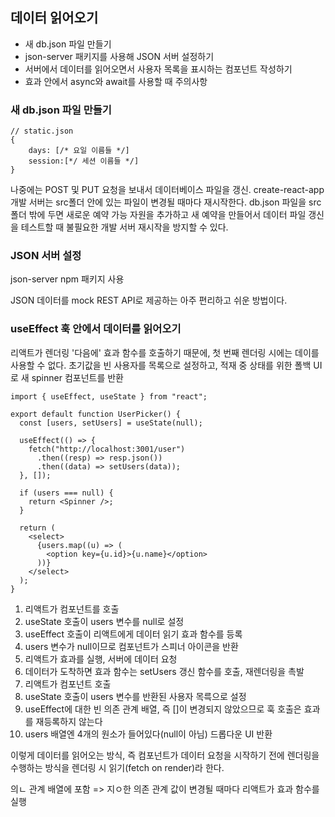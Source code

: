 ## 데이터 읽어오기

- 새 db.json 파일 만들기
- json-server 패키지를 사용해 JSON 서버 설정하기
- 서버에서 데이터를 읽어오면서 사용자 목록을 표시하는 컴포넌트 작성하기
- 효과 안에서 async와 await를 사용할 때 주의사항

### 새 db.json 파일 만들기

```
// static.json
{
    days: [/* 요일 이름들 */]
    session:[*/ 세션 이름들 */]
}
```
나중에는 POST 및 PUT 요청을 보내서 데이터베이스 파일을 갱신.
create-react-app 개발 서버는 src폴더 안에 있는 파일이 변경될 때마다 재시작한다.
db.json 파일을 src 폴더 밖에 두면 새로운 예약 가능 자원을 추가하고 새 예약을 만들어서 데이터 파일 갱신을 테스트할 때 불필요한 개발 서버 재시작을 방지할 수 있다.

### JSON 서버 설정
json-server npm 패키지 사용

JSON 데이터를 mock REST API로 제공하는 아주 편리하고 쉬운 방법이다.

### useEffect 훅 안에서 데이터를 읽어오기

리액트가 렌더링 '다음에' 효과 함수를 호출하기 때문에,  첫 번째 렌더링 시에는 데이를 사용할 수 없다. 초기값을 빈 사용자를 목록으로 설정하고, 적재 중 상태를 위한 폴백 UI로 새 spinner 컴포넌트를 반환

```
import { useEffect, useState } from "react";

export default function UserPicker() {
  const [users, setUsers] = useState(null);

  useEffect(() => {
    fetch("http://localhost:3001/user")
      .then((resp) => resp.json())
      .then((data) => setUsers(data));
  }, []);

  if (users === null) {
    return <Spinner />;
  }

  return (
    <select>
      {users.map((u) => (
        <option key={u.id}>{u.name}</option>
      ))}
    </select>
  );
}
```

1. 리액트가 컴포넌트를 호출
2. useState 호출이 users 변수를 null로 설정
3. useEffect 호출이 리액트에게 데이터 읽기 효과 함수를 등록
4. users 변수가 null이므로 컴포넌트가 스피너 아이콘을 반환
5. 리액트가 효과를 실행, 서버에 데이터 요청
6. 데이터가 도착하면 효과 함수는 setUsers 갱신 함수를 호출, 재렌더링을 촉발
7. 리액트가 컴포넌트 호출
8. useState 호출이 users 변수를 반환된 사용자 목륵으로 설정
9. useEffect에 대한 빈 의존 관계 배열, 즉 []이 변경되지 않았으므로 훅 호출은 효과를 재등록하지 않는다
10. users 배열엔 4개의 원소가 들어있다(null이 아님) 드롭다운 UI 반환

이렇게 데이터를 읽어오는 방식, 즉 컴포넌트가 데이터 요청을 시작하기 전에 렌더링을 수행하는 방식을 렌더링 시 읽기(fetch on render)라 한다.

의ㄴ 관계 배열에 포함 => 지ㅇ한 의존 관계 값이 변경될 때마다 리액트가 효과 함수를 실행